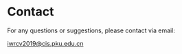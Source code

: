 # Contact

For any questions or suggestions, please contact via email:

[iwrcv2019@cis.pku.edu.cn](mailto:iwrcv2019@cis.pku.edu.cn)

